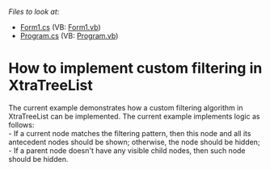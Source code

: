 <!-- default file list -->
*Files to look at*:

* [Form1.cs](./CS/XtraTreeListCustomFiltering/Form1.cs) (VB: [Form1.vb](./VB/XtraTreeListCustomFiltering/Form1.vb))
* [Program.cs](./CS/XtraTreeListCustomFiltering/Program.cs) (VB: [Program.vb](./VB/XtraTreeListCustomFiltering/Program.vb))
<!-- default file list end -->
# How to implement custom filtering in XtraTreeList


<p>The current example demonstrates how a custom filtering algorithm in XtraTreeList can be implemented. The current example implements logic as follows:<br />
- If a current node matches the filtering pattern, then this node and all its antecedent nodes should be shown; otherwise, the node should be hidden;<br />
- If a parent node doesn't have any visible child nodes, then such node should be hidden.</p>

<br/>


